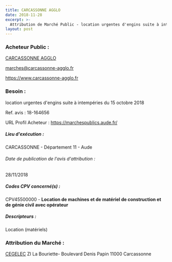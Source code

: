```yaml
---
title: CARCASSONNE AGGLO
date: 2018-11-28
excerpt: >-
  Attribution de Marché Public - location urgentes d'engins suite à intempéries du 15 octobre 2018
layout: post
---
```


### Acheteur Public : 
<a href="/acheteur-32/siren-200035715"> CARCASSONNE AGGLO</a><br/>



marches@carcassonne-agglo.fr


https://www.carcassonne-agglo.fr
### Besoin :

location urgentes d'engins suite à intempéries du 15 octobre 2018

Ref. avis : 18-164656

URL Profil Acheteur : https://marchespublics.aude.fr/

##### Lieu d'exécution :

CARCASSONNE - Département 11 - Aude

###### Date de publication de l'avis d'attribution : 
28/11/2018

##### Codes CPV concerné(s) :
CPV45500000 - **Location de machines et de matériel de construction et de génie civil avec opérateur** <br/>

##### Descripteurs :
Location (matériels) <br/>

### Attribution du Marché :
<a href="/entreprise-267/siren-537915936"> CEGELEC</a>    ZI La Bouriette- Boulevard Denis Papin 11000 Carcassonne <br/>

